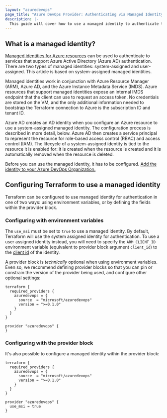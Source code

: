 ```yaml
---
layout: "azuredevops"
page_title: "Azure DevOps Provider: Authenticating via Managed Identity"
description: |-
  This guide will cover how to use a managed identity to authenticate to Azure DevOps.
---
```



## What is a managed identity?

[Managed identities for Azure resources](https://docs.microsoft.com/en-us/azure/active-directory/managed-identities-azure-resources/overview) can be used to authenticate to services that support Azure Active Directory (Azure AD) authentication. There are two types of managed identities: system-assigned and user-assigned. This article is based on system-assigned managed identities.

Managed identities work in conjunction with Azure Resource Manager (ARM), Azure AD, and the Azure Instance Metadata Service (IMDS). Azure resources that support managed identities expose an internal IMDS endpoint that the client can use to request an access token. No credentials are stored on the VM, and the only additional information needed to bootstrap the Terraform connection to Azure is the subscription ID and tenant ID.

Azure AD creates an AD identity when you configure an Azure resource to use a system-assigned managed identity. The configuration process is described in more detail, below. Azure AD then creates a service principal to represent the resource for role-based access control (RBAC) and access control (IAM). The lifecycle of a system-assigned identity is tied to the resource it is enabled for: it is created when the resource is created and it is automatically removed when the resource is deleted.

Before you can use the managed identity, it has to be configured. [Add the identity to your Azure DevOps Organization.](https://learn.microsoft.com/en-us/azure/devops/integrate/get-started/authentication/service-principal-managed-identity?view=azure-devops#2-add-and-manage-service-principal-in-an-azure-devops-organization)

## Configuring Terraform to use a managed identity

Terraform can be configured to use managed identity for authentication in one of two ways: using environment variables, or by defining the fields within the provider block.

### Configuring with environment variables

The `use_msi` must be set to `true` to use a managed identity. By default, Terraform will use the system assigned identity for authentication. To use a user assigned identity instead, you will need to specify the `ARM_CLIENT_ID` environment variable (equivalent to provider block argument `client_id`) to the [client id](https://registry.terraform.io/providers/hashicorp/azurerm/latest/docs/resources/user_assigned_identity#client_id) of the identity.

A provider block is _technically_ optional when using environment variables. Even so, we recommend defining provider blocks so that you can pin or constrain the version of the provider being used, and configure other optional settings:

```hcl
terraform {
  required_providers {
    azuredevops = {
      source  = "microsoft/azuredevops"
      version = ">=0.1.0"
    }
  }
}

provider "azuredevops" {
}
```

### Configuring with the provider block

It's also possible to configure a managed identity within the provider block:

```hcl
terraform {
  required_providers {
    azuredevops = {
      source  = "microsoft/azuredevops"
      version = ">=0.1.0"
    }
  }
}

provider "azuredevops" {
  use_msi = true
}
```

